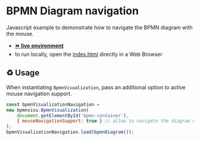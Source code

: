 # BPMN Diagram navigation

Javascript example to demonstrate how to navigate the BPMN diagram with the mouse.
- [__:fast_forward: live environment__](https://cdn.statically.io/gh/process-analytics/bpmn-visualization-examples/master/examples/diagram-navigation/index.html)
- to run locally, open the [index.html](index.html) directly in a Web Browser

## ♻️ Usage

When instantiating `BpmnVisualization`, pass an additional option to active mouse navigation support.

```javascript
const bpmnVisualizationNavigation = 
new bpmnvisu.BpmnVisualization(
    document.getElementById('bpmn-container'),
    { mouseNavigationSupport: true } // allow to navigate the diagram with the mouse
);
bpmnVisualizationNavigation.load(bpmnDiagram());
```
